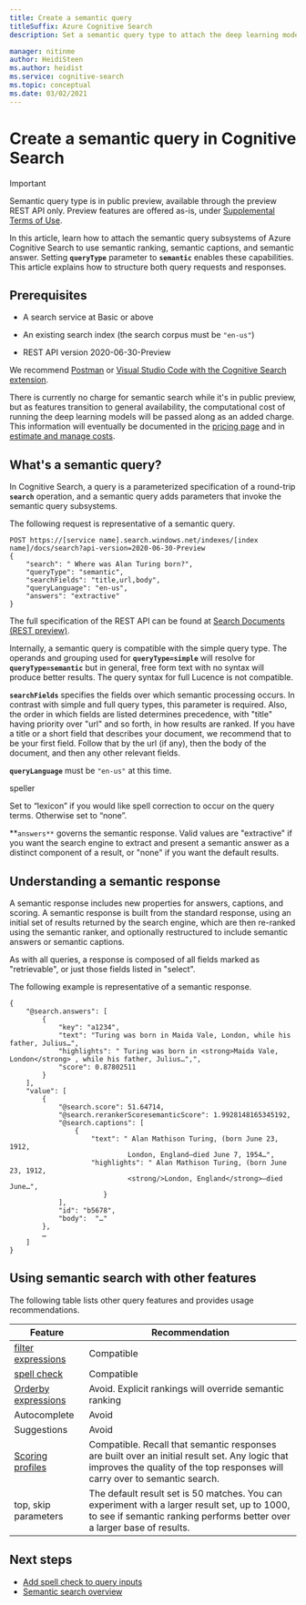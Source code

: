 ```yaml
---
title: Create a semantic query
titleSuffix: Azure Cognitive Search
description: Set a semantic query type to attach the deep learning models to query processing, inferring intent and context as part of search rank and relevance.

manager: nitinme
author: HeidiSteen
ms.author: heidist
ms.service: cognitive-search
ms.topic: conceptual
ms.date: 03/02/2021
---
```

# Create a semantic query in Cognitive Search

> [!IMPORTANT]
> Semantic query type is in public preview, available through the preview REST API only. Preview features are offered as-is, under [Supplemental Terms of Use](https://azure.microsoft.com/support/legal/preview-supplemental-terms/).

In this article, learn how to attach the semantic query subsystems of Azure Cognitive Search to use semantic ranking, semantic captions, and semantic answer. Setting **`queryType`** parameter to **`semantic`** enables these capabilities. This article explains how to structure both query requests and responses.

## Prerequisites

+ A search service at Basic or above

+ An existing search index (the search corpus must be `"en-us"`)

+ REST API version 2020-06-30-Preview

We recommend [Postman](search-get-started-rest.md) or [Visual Studio Code with the Cognitive Search extension](search-get-started-vs-code.md).

There is currently no charge for semantic search while it's in public preview, but as features transition to general availability, the computational cost of running the deep learning models will be passed along as an added charge. This information will eventually be documented in the [pricing page](https://azure.microsoft.com/pricing/details/search/) and in [estimate and manage costs](search-sku-manage-costs/md).

## What's a semantic query?

In Cognitive Search, a query is a parameterized specification of a round-trip **`search`** operation, and a semantic query adds parameters that invoke the semantic query subsystems.


The following request is representative of a semantic query.

```http
POST https://[service name].search.windows.net/indexes/[index name]/docs/search?api-version=2020-06-30-Preview      
{    
    "search": " Where was Alan Turing born?",    
    "queryType": "semantic",  
    "searchFields": "title,url,body",  
    "queryLanguage": "en-us",  
    "answers": "extractive"   
}
```

The full specification of the REST API can be found at [Search Documents (REST preview)](/rest/api/searchservice/preview-api/search-documents).

Internally, a semantic query is compatible with the simple query type. The operands and grouping used for **`queryType=simple`** will resolve for **`queryType=semantic`** but in general, free form text with no syntax will produce better results. The query syntax for full Lucence is not compatible.

**`searchFields`** specifies the fields over which semantic processing occurs. In contrast with simple and full query types, this parameter is required. Also, the order in which fields are listed determines precedence, with "title" having priority over "url" and so forth, in how results are ranked. If you have a title or a short field that describes your document, we recommend that to be your first field. Follow that by the url (if any), then the body of the document, and then any other relevant fields. 

**`queryLanguage`** must be `"en-us"` at this time.

speller 

Set to “lexicon” if you would like spell correction to occur on the query terms. Otherwise set to “none”. 

**`answers**` governs the semantic response. Valid values are "extractive" if you want the search engine to extract and present a semantic answer as a distinct component of a result, or "none" if you want the default results.

## Understanding a semantic response

A semantic response includes new properties for answers, captions, and scoring. A semantic response is built from the standard response, using an initial set of results returned by the search engine, which are then re-ranked using the semantic ranker, and optionally restructured to include semantic answers or semantic captions.

As with all queries, a response is composed of all fields marked as "retrievable", or just those fields listed in "select".

The following example is representative of a semantic response.

```http
{ 
    "@search.answers": [ 
        { 
            "key": "a1234",                
            "text": "Turing was born in Maida Vale, London, while his father, Julius…", 
            "highlights": " Turing was born in <strong>Maida Vale, London</strong> , while his father, Julius…",", 
            "score": 0.87802511 
        } 
    ], 
    "value": [ 
        { 
            "@search.score": 51.64714, 
            "@search.rerankerScoresemanticScore": 1.9928148165345192, 
            "@search.captions": [ 
                { 
                    "text": " Alan Mathison Turing, (born June 23, 1912,  
                             London, England—died June 7, 1954…", 
                    "highlights": " Alan Mathison Turing, (born June 23, 1912, 
                             <strong/>London, England</strong>—died June…", 
                       } 
            ], 
            "id": "b5678", 
            "body":  "…" 
        }, 
        …   
    ] 
} 
```

## Using semantic search with other features

The following table lists other query features and provides usage recommendations.

| Feature | Recommendation |
|---------|----------------|
| [filter expressions](search-query-odata-filter.md) | Compatible |
| [spell check](speller-howto-add.md) | Compatible |
| [Orderby expressions](search-query-odata-orderby.md) | Avoid. Explicit rankings will override semantic ranking |
| Autocomplete | Avoid|
| Suggestions | Avoid |
| [Scoring profiles]() | Compatible. Recall that semantic responses are built over an initial result set. Any logic that improves the quality of the top responses will carry over to semantic search. |
| top, skip parameters | The default result set is 50 matches. You can experiment with a larger result set, up to 1000, to see if semantic ranking performs better over a larger base of results. |

## Next steps

+ [Add spell check to query inputs](speller-howto-add.md)
+ [Semantic search overview](semantic-search-overview.md)
